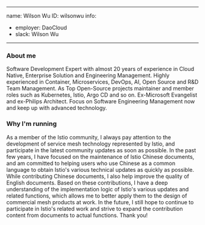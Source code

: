 -------------------------------------------------------------
name: Wilson Wu
ID: wilsonwu
info:
  - employer: DaoCloud
  - slack: Wilson Wu
-------------------------------------------------------------

### About me

Software Development Expert with almost 20 years of experience in Cloud Native, Enterprise Solution and Engineering Management. Highly experienced in Container, Microservices, DevOps, AI, Open Source and R&D Team Management. As Top Open-Source projects maintainer and member roles such as Kubernetes, Istio, Argo CD and so on. Ex-Microsoft Evangelist and ex-Philips Architect. Focus on Software Engineering Management now and keep up with advanced technology.

### Why I'm running

As a member of the Istio community, I always pay attention to the development of service mesh technology represented by Istio, and participate in the latest community updates as soon as possible. In the past few years, I have focused on the maintenance of Istio Chinese documents, and am committed to helping users who use Chinese as a common language to obtain Istio's various technical updates as quickly as possible. While contributing Chinese documents, I also help improve the quality of English documents. Based on these contributions, I have a deep understanding of the implementation logic of Istio's various updates and related functions, which allows me to better apply them to the design of commercial mesh products at work. In the future, I still hope to continue to participate in Istio's related work and strive to expand the contribution content from documents to actual functions. Thank you!
